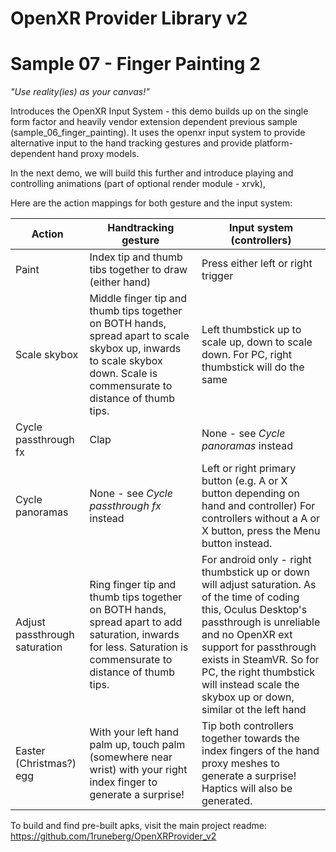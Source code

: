 # OpenXR Provider Library v2
# Sample 07 - Finger Painting 2

*"Use reality(ies) as your canvas!"*

Introduces the OpenXR Input System - this demo builds up on the single form factor and heavily vendor extension dependent previous sample (sample_06_finger_painting). 
It uses the openxr input system to provide alternative input to the hand tracking gestures and provide platform-dependent hand proxy models.

In the next demo, we will build this further and introduce playing and controlling animations (part of optional render module - xrvk),

Here are the action mappings for both gesture and the input system:

| **Action**                    | **Handtracking gesture**                                                                                                                                                   | **Input system (controllers)**                                                                                                                                                                                                                                                                                     |
|-------------------------------|----------------------------------------------------------------------------------------------------------------------------------------------------------------------------|--------------------------------------------------------------------------------------------------------------------------------------------------------------------------------------------------------------------------------------------------------------------------------------------------------------------|
| Paint                         | Index tip and thumb tibs together to draw (either hand)                                                                                                                    | Press either left or right trigger                                                                                                                                                                                                                                                                                 |
| Scale skybox                  | Middle finger tip and thumb tips together on BOTH hands,  spread apart to scale skybox up, inwards to scale skybox down.  Scale is commensurate to distance of thumb tips. | Left thumbstick up to scale up, down to scale down. For PC, right thumbstick will do the same                                                                                                                                                                                                                      |
| Cycle passthrough fx          | Clap                                                                                                                                                                       | None - see *Cycle panoramas* instead                                                                                                                                                                                                                                                                               |
| Cycle panoramas               | None - see *Cycle passthrough fx* instead                                                                                                                                  | Left or right primary button (e.g. A or X button depending on hand and controller)  For controllers without a A or X button, press the Menu button instead.                                                                                                                                                        |
| Adjust passthrough saturation | Ring finger tip and thumb tips together on BOTH hands,  spread apart to add saturation, inwards for less.  Saturation is commensurate to distance of thumb tips.           | For android only - right thumbstick up or down will adjust saturation. As of the time of coding this,  Oculus Desktop's passthrough is unreliable and no OpenXR ext support for passthrough exists in SteamVR.  So for PC, the right thumbstick will instead scale the skybox up or down, similar ot the left hand |
| Easter (Christmas?) egg       | With your left hand palm up, touch palm (somewhere near wrist) with your right index finger to generate a surprise!                                                        | Tip both controllers together towards the index fingers of the hand proxy meshes to generate a surprise! Haptics will also be generated.                                                                                                                                                                           |

To build and find pre-built apks, visit the main project readme: https://github.com/1runeberg/OpenXRProvider_v2

